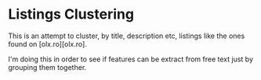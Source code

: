 # Listings Clustering

This is an attempt to cluster, by title, description etc, listings like the ones found on [olx.ro][olx.ro].

I'm doing this in order to see if features can be extract from free text just by grouping them together.
